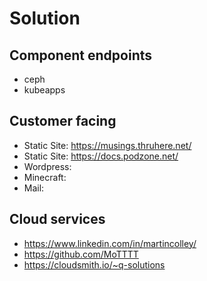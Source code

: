 # Solution

## Component endpoints

- ceph
- kubeapps

## Customer facing

- Static Site: <https://musings.thruhere.net/>
- Static Site: <https://docs.podzone.net/>
- Wordpress:
- Minecraft:
- Mail:

## Cloud services

- <https://www.linkedin.com/in/martincolley/>
- <https://github.com/MoTTTT>
- <https://cloudsmith.io/~q-solutions>
